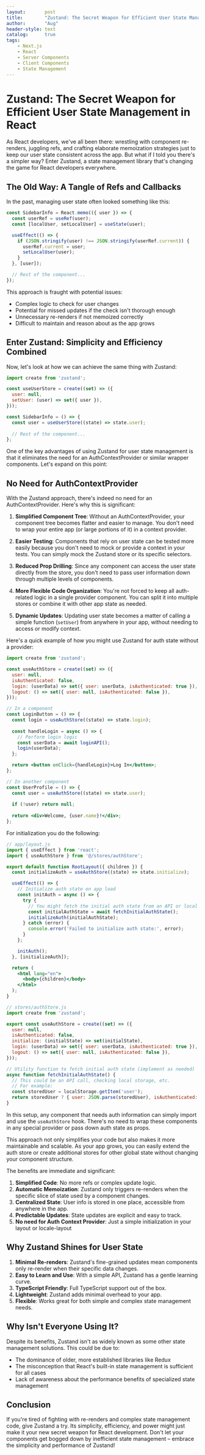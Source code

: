 ```yaml
---
layout:       post
title:        "Zustand: The Secret Weapon for Efficient User State Management in React"
author:       "Aug"
header-style: text
catalog:      true
tags:
    - Next.js
    - React
    - Server Components
    - Client Components
    - State Management
---
```


# Zustand: The Secret Weapon for Efficient User State Management in React

As React developers, we've all been there: wrestling with component re-renders, juggling refs, and crafting elaborate memoization strategies just to keep our user state consistent across the app. But what if I told you there's a simpler way? Enter Zustand, a state management library that's changing the game for React developers everywhere.

## The Old Way: A Tangle of Refs and Callbacks

In the past, managing user state often looked something like this:

```jsx
const SidebarInfo = React.memo(({ user }) => {
  const userRef = useRef(user);
  const [localUser, setLocalUser] = useState(user);

  useEffect(() => {
    if (JSON.stringify(user) !== JSON.stringify(userRef.current)) {
      userRef.current = user;
      setLocalUser(user);
    }
  }, [user]);

  // Rest of the component...
});
```

This approach is fraught with potential issues:
- Complex logic to check for user changes
- Potential for missed updates if the check isn't thorough enough
- Unnecessary re-renders if not memoized correctly
- Difficult to maintain and reason about as the app grows

## Enter Zustand: Simplicity and Efficiency Combined

Now, let's look at how we can achieve the same thing with Zustand:

```jsx
import create from 'zustand';

const useUserStore = create((set) => ({
  user: null,
  setUser: (user) => set({ user }),
}));

const SidebarInfo = () => {
  const user = useUserStore((state) => state.user);
  
  // Rest of the component...
};
```

One of the key advantages of using Zustand for user state management is that it eliminates the need for an AuthContextProvider or similar wrapper components. Let's expand on this point:

## No Need for AuthContextProvider

With the Zustand approach, there's indeed no need for an AuthContextProvider. Here's why this is significant:

1. **Simplified Component Tree**: Without an AuthContextProvider, your component tree becomes flatter and easier to manage. You don't need to wrap your entire app (or large portions of it) in a context provider.

2. **Easier Testing**: Components that rely on user state can be tested more easily because you don't need to mock or provide a context in your tests. You can simply mock the Zustand store or its specific selectors.

3. **Reduced Prop Drilling**: Since any component can access the user state directly from the store, you don't need to pass user information down through multiple levels of components.

4. **More Flexible Code Organization**: You're not forced to keep all auth-related logic in a single provider component. You can split it into multiple stores or combine it with other app state as needed.

5. **Dynamic Updates**: Updating user state becomes a matter of calling a simple function (`setUser`) from anywhere in your app, without needing to access or modify context.

Here's a quick example of how you might use Zustand for auth state without a provider:

```jsx
import create from 'zustand';

const useAuthStore = create((set) => ({
  user: null,
  isAuthenticated: false,
  login: (userData) => set({ user: userData, isAuthenticated: true }),
  logout: () => set({ user: null, isAuthenticated: false }),
}));

// In a component
const LoginButton = () => {
  const login = useAuthStore((state) => state.login);
  
  const handleLogin = async () => {
    // Perform login logic
    const userData = await loginAPI();
    login(userData);
  };

  return <button onClick={handleLogin}>Log In</button>;
};

// In another component
const UserProfile = () => {
  const user = useAuthStore((state) => state.user);
  
  if (!user) return null;
  
  return <div>Welcome, {user.name}!</div>;
};
```

For initialization you do the following:

```jsx
// app/layout.js
import { useEffect } from 'react';
import { useAuthStore } from '@/stores/authStore';

export default function RootLayout({ children }) {
  const initializeAuth = useAuthStore((state) => state.initialize);

  useEffect(() => {
    // Initialize auth state on app load
    const initAuth = async () => {
      try {
        // You might fetch the initial auth state from an API or local storage
        const initialAuthState = await fetchInitialAuthState();
        initializeAuth(initialAuthState);
      } catch (error) {
        console.error('Failed to initialize auth state:', error);
      }
    };

    initAuth();
  }, [initializeAuth]);

  return (
    <html lang="en">
      <body>{children}</body>
    </html>
  );
}

// stores/authStore.js
import create from 'zustand';

export const useAuthStore = create((set) => ({
  user: null,
  isAuthenticated: false,
  initialize: (initialState) => set(initialState),
  login: (userData) => set({ user: userData, isAuthenticated: true }),
  logout: () => set({ user: null, isAuthenticated: false }),
}));

// Utility function to fetch initial auth state (implement as needed)
async function fetchInitialAuthState() {
  // This could be an API call, checking local storage, etc.
  // For example:
  const storedUser = localStorage.getItem('user');
  return storedUser ? { user: JSON.parse(storedUser), isAuthenticated: true } : { user: null, isAuthenticated: false };
}
```

In this setup, any component that needs auth information can simply import and use the `useAuthStore` hook. There's no need to wrap these components in any special provider or pass down auth state as props.

This approach not only simplifies your code but also makes it more maintainable and scalable. As your app grows, you can easily extend the auth store or create additional stores for other global state without changing your component structure.

The benefits are immediate and significant:
1. **Simplified Code**: No more refs or complex update logic.
2. **Automatic Memoization**: Zustand only triggers re-renders when the specific slice of state used by a component changes.
3. **Centralized State**: User info is stored in one place, accessible from anywhere in the app.
4. **Predictable Updates**: State updates are explicit and easy to track.
4. **No need for Auth Context Provider**: Just a simple initialization in your layout or locale-layout

## Why Zustand Shines for User State

1. **Minimal Re-renders**: Zustand's fine-grained updates mean components only re-render when their specific data changes.
2. **Easy to Learn and Use**: With a simple API, Zustand has a gentle learning curve.
3. **TypeScript Friendly**: Full TypeScript support out of the box.
4. **Lightweight**: Zustand adds minimal overhead to your app.
5. **Flexible**: Works great for both simple and complex state management needs.

## Why Isn't Everyone Using It?

Despite its benefits, Zustand isn't as widely known as some other state management solutions. This could be due to:
- The dominance of older, more established libraries like Redux
- The misconception that React's built-in state management is sufficient for all cases
- Lack of awareness about the performance benefits of specialized state management

## Conclusion

If you're tired of fighting with re-renders and complex state management code, give Zustand a try. Its simplicity, efficiency, and power might just make it your new secret weapon for React development. Don't let your components get bogged down by inefficient state management – embrace the simplicity and performance of Zustand!